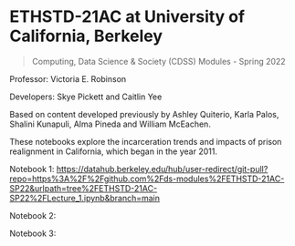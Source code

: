 # ETHSTD-21AC at University of California, Berkeley
> Computing, Data Science & Society (CDSS) Modules - Spring 2022 

Professor: Victoria E. Robinson

Developers: Skye Pickett and Caitlin Yee

Based on content developed previously by Ashley Quiterio, Karla Palos, Shalini Kunapuli, Alma Pineda and William McEachen.

These notebooks explore the incarceration trends and impacts of prison realignment in California, which began in the year 2011.

Notebook 1: https://datahub.berkeley.edu/hub/user-redirect/git-pull?repo=https%3A%2F%2Fgithub.com%2Fds-modules%2FETHSTD-21AC-SP22&urlpath=tree%2FETHSTD-21AC-SP22%2FLecture_1.ipynb&branch=main

Notebook 2:

Notebook 3:
